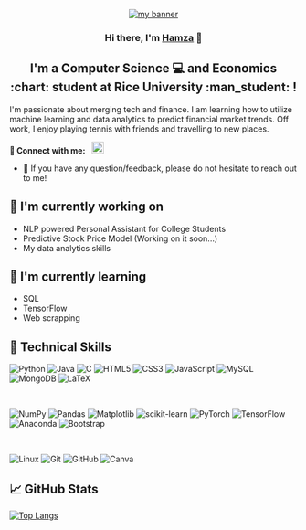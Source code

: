 <!--
**HamzaShili65/HamzaShili65** is a ✨ _special_ ✨ repository because its `README.md` (this file) appears on your GitHub profile.

Here are some ideas to get you started:

- 🔭 I’m currently working on ...
- 🌱 I’m currently learning ...
- 👯 I’m looking to collaborate on ...
- 🤔 I’m looking for help with ...
- 💬 Ask me about ...
- 📫 How to reach me: ...
- 😄 Pronouns: ...
- ⚡ Fun fact: ...
-->


<p align="center">
  <a href="https://hamzashili65.github.io/" target="_blank" rel="noreferrer"><img src="https://github.com/HamzaShili65/HamzaShili65/assets/98858609/68bb4e50-fb28-43cb-8e00-863e541c62c9" alt="my banner"></a>
</p>

<h3 align="center">
Hi there, I'm <a href="https://hamzashili65.github.io/" target="_blank" rel="noreferrer">Hamza</a> 👋
</h3>

<h2 align="center">
I'm a Computer Science 💻 and Economics :chart: student at Rice University :man_student: !
</h2> 

I'm passionate about merging tech and finance. I am learning how to utilize machine learning and data analytics to predict financial market trends. Off work, I enjoy playing tennis with friends and travelling to new places.

**🤝 Connect with me:** &nbsp; <a href="https://www.linkedin.com/in/hamza-elmokhtar/"><img src="https://raw.githubusercontent.com/yushi1007/yushi1007/main/images/linkedin.svg" alt="Hamza ElMokhtar Shili | LinkedIn" width="21px"/></a>

- 💬 If you have any question/feedback, please do not hesitate to reach out to me!

## 🔭 I'm currently working on

- NLP powered Personal Assistant for College Students
- Predictive Stock Price Model (Working on it soon...)
- My data analytics skills

## 🌱 I'm currently learning

- SQL
- TensorFlow
- Web scrapping

## 💼 Technical Skills

![Python](https://img.shields.io/badge/python-3670A0?style=for-the-badge&logo=python&logoColor=ffdd54)
![Java](https://img.shields.io/badge/java-%23ED8B00.svg?style=for-the-badge&logo=openjdk&logoColor=white)
![C](https://img.shields.io/badge/c-%2300599C.svg?style=for-the-badge&logo=c&logoColor=white)
![HTML5](https://img.shields.io/badge/html5-%23E34F26.svg?style=for-the-badge&logo=html5&logoColor=white)
![CSS3](https://img.shields.io/badge/css3-%231572B6.svg?style=for-the-badge&logo=css3&logoColor=white)
![JavaScript](https://img.shields.io/badge/javascript-%23323330.svg?style=for-the-badge&logo=javascript&logoColor=%23F7DF1E)
![MySQL](https://img.shields.io/badge/mysql-%2300f.svg?style=for-the-badge&logo=mysql&logoColor=white)
![MongoDB](https://img.shields.io/badge/MongoDB-%234ea94b.svg?style=for-the-badge&logo=mongodb&logoColor=white)
![LaTeX](https://img.shields.io/badge/latex-%23008080.svg?style=for-the-badge&logo=latex&logoColor=white)


</br>

![NumPy](https://img.shields.io/badge/numpy-%23013243.svg?style=for-the-badge&logo=numpy&logoColor=white)
![Pandas](https://img.shields.io/badge/pandas-%23150458.svg?style=for-the-badge&logo=pandas&logoColor=white)
![Matplotlib](https://img.shields.io/badge/Matplotlib-%23ffffff.svg?style=for-the-badge&logo=Matplotlib&logoColor=black)
![scikit-learn](https://img.shields.io/badge/scikit--learn-%23F7931E.svg?style=for-the-badge&logo=scikit-learn&logoColor=white)
![PyTorch](https://img.shields.io/badge/PyTorch-%23EE4C2C.svg?style=for-the-badge&logo=PyTorch&logoColor=white)
![TensorFlow](https://img.shields.io/badge/TensorFlow-%23FF6F00.svg?style=for-the-badge&logo=TensorFlow&logoColor=white)
![Anaconda](https://img.shields.io/badge/Anaconda-%2344A833.svg?style=for-the-badge&logo=anaconda&logoColor=white)
![Bootstrap](https://img.shields.io/badge/bootstrap-%238511FA.svg?style=for-the-badge&logo=bootstrap&logoColor=white)

</br>

![Linux](https://img.shields.io/badge/Linux-FCC624?style=for-the-badge&logo=linux&logoColor=black)
![Git](https://img.shields.io/badge/git-%23F05033.svg?style=for-the-badge&logo=git&logoColor=white)
![GitHub](https://img.shields.io/badge/github-%23121011.svg?style=for-the-badge&logo=github&logoColor=white)
![Canva](https://img.shields.io/badge/Canva-%2300C4CC.svg?style=for-the-badge&logo=Canva&logoColor=white)




## 📈 GitHub Stats 

<!-- [![Anurag's github stats](https://github-readme-stats.vercel.app/api?username=HamzaShili65)](https://github.com/HamzaShili65) -->

[![Top Langs](https://github-readme-stats.vercel.app/api/top-langs/?username=HamzaShili65&layout=compact)](https://github.com/HamzaShili65)

